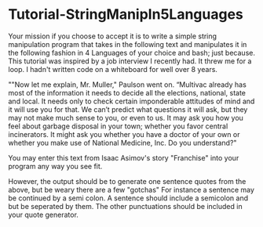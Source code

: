 # Tutorial-StringManipIn5Languages

Your mission if you choose to accept it is to write a simple string manipulation program that takes in the following text and manipulates it in the following fashion in 4 Languages of your choice and bash; just because. This tutorial was inspired by a job interview I recently had. It threw me for a loop.  I hadn't written code on a whiteboard for well over 8 years.  

""Now let me explain, Mr. Muller," Paulson went on. “Multivac already has most of the information it needs to decide all the elections, national, state and local. It needs only to check certain imponderable attitudes of mind and it will use you for that. We can’t predict what questions it will ask, but they may not make much sense to you, or even to us. It may ask you how you feel about garbage disposal in your town; whether you favor central incinerators. It might ask you whether you have a doctor of your own or whether you make use of National Medicine, Inc. Do you understand?"

You may enter this text from Isaac Asimov's story "Franchise" into your program any way you see fit.

However, the output should be to generate one sentence quotes from the above, but be weary there are a few "gotchas" For instance a sentence may be continued by a semi colon.  A sentence should include a semicolon and but be seperated by them. The other punctuations should be included in your quote generator.
